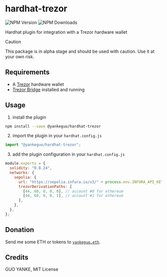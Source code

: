 # hardhat-trezor

![NPM Version](https://img.shields.io/npm/v/%40yankeguo%2Fhardhat-trezor)
![NPM Downloads](https://img.shields.io/npm/dw/%40yankeguo%2Fhardhat-trezor)

Hardhat plugin for integration with a Trezor hardware wallet

> [!CAUTION]
>
> This package is in alpha stage and should be used with caution. Use it at your own risk.

## Requirements

- A [Trezor](https://trezor.io/) hardware wallet
- [Trezor Bridge](https://trezor.io/learn/a/what-is-trezor-bridge) installed and running

## Usage

1. install the plugin

```bash
npm install --save @yankeguo/hardhat-trezor
```

2. import the plugin in your `hardhat.config.js`

```js
import "@yankeguo/hardhat-trezor";
```

3. add the plugin configuration in your `hardhat.config.js`

```js
module.exports = {
  solidity: "0.8.24",
  networks: {
    sepolia: {
      url: "https://sepolia.infura.io/v3/" + process.env.INFURA_API_KEY,
      trezorDerivationPaths: [
        [44, 60, 0, 0, 0], // account #0 for ethereum
        [44, 60, 0, 0, 1], // account #1 for ethereum
      ],
    },
  },
};
```

## Donation

Send me some ETH or tokens to [`yankeguo.eth`](https://app.ens.domains/yankeguo.eth).

## Credits

GUO YANKE, MIT License
